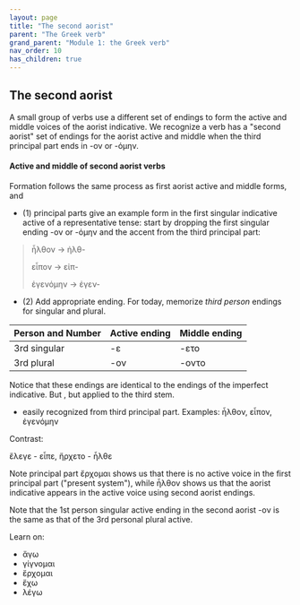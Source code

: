 ```yaml
---
layout: page
title: "The second aorist"
parent: "The Greek verb"
grand_parent: "Module 1: the Greek verb"
nav_order: 10
has_children: true
---
```



## The second aorist

A small group of verbs use a different set of endings to form the active and middle voices of the aorist indicative. We recognize a verb has a "second aorist" set of endings for the aorist active and middle when the third principal part ends in -ον or -όμην.

#### Active and middle of second aorist verbs

Formation follows the same process as first aorist active and middle forms, and 
- (1) principal parts give an example form in the first singular indicative active of a representative tense: start by dropping the first singular ending -ον or -όμην and the accent from the third principal part:

> ἦλθον -> ἠλθ-
>
> εἶπον -> εἰπ-
> 
> ἐγενόμην -> ἐγεν-

- (2) Add appropriate ending.  For today, memorize *third person* endings for singular and plural.

| Person and Number | Active ending | Middle ending |
| --- | --- | --- |
| 3rd singular |  -ε | -ετο |
| 3rd plural | -ον | -οντο |

Notice that these endings are identical to the endings of the imperfect indicative. But , but applied to the third stem.

- easily recognized from third principal part.  Examples: ἦλθον, εἶπον, ἐγενόμην

Contrast:

ἔλεγε - εἶπε, ἤρχετο - ἦλθε

Note principal part ἔρχομαι shows us that there is no active voice in the first principal part ("present system"), while ἦλθον shows us that the aorist indicative appears in the active voice using second aorist endings.

Note that the 1st person singular active ending in the second aorist -ον is the same as that of the 3rd personal plural active.



Learn on:


- ἄγω
- γίγνομαι
- ἔρχομαι
- ἔχω
- λέγω 

